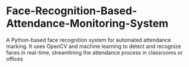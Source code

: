 # Face-Recognition-Based-Attendance-Monitoring-System
A Python-based face recognition system for automated attendance marking. It uses OpenCV and machine learning to detect and recognize faces in real-time, streamlining the attendance process in classrooms or offices
